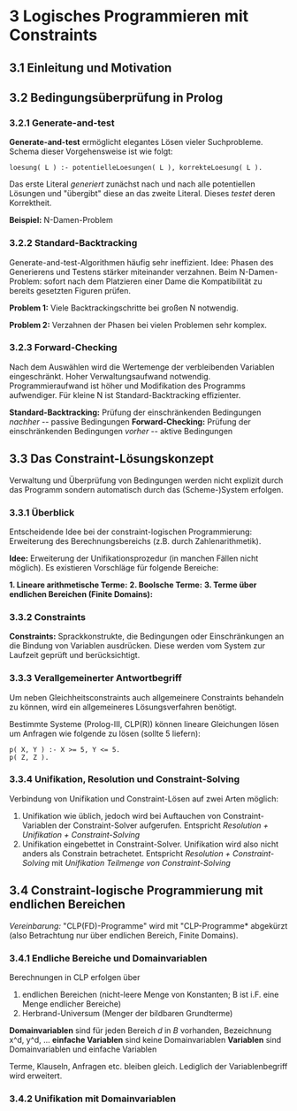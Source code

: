 # 3 Logisches Programmieren mit Constraints
## 3.1 Einleitung und Motivation
## 3.2 Bedingungsüberprüfung in Prolog
### 3.2.1 Generate-and-test
**Generate-and-test** ermöglicht elegantes Lösen vieler Suchprobleme. Schema dieser Vorgehensweise ist wie folgt:
	
	loesung( L ) :- potentielleLoesungen( L ), korrekteLoesung( L ).

Das erste Literal *generiert* zunächst nach und nach alle potentiellen Lösungen und "übergibt" diese an das zweite Literal. Dieses *testet* deren Korrektheit.

**Beispiel:** N-Damen-Problem

### 3.2.2 Standard-Backtracking
Generate-and-test-Algorithmen häufig sehr ineffizient. Idee: Phasen des Generierens und Testens stärker miteinander verzahnen. Beim N-Damen-Problem: sofort nach dem Platzieren einer Dame die Kompatibilität zu bereits gesetzten Figuren prüfen.

**Problem 1:** Viele Backtrackingschritte bei großen N notwendig.

**Problem 2:** Verzahnen der Phasen bei vielen Problemen sehr komplex.

### 3.2.3 Forward-Checking
Nach dem Auswählen wird die Wertemenge der verbleibenden Variablen eingeschränkt. Hoher Verwaltungsaufwand notwendig. Programmieraufwand ist höher und Modifikation des Programms aufwendiger. Für kleine N ist Standard-Backtracking effizienter.

**Standard-Backtracking:** Prüfung der einschränkenden Bedingungen *nachher* -- passive Bedingungen
**Forward-Checking:** Prüfung der einschränkenden Bedingungen *vorher* -- aktive Bedingungen

## 3.3 Das Constraint-Lösungskonzept
Verwaltung und Überprüfung von Bedingungen werden nicht explizit durch das Programm sondern automatisch durch das (Scheme-)System erfolgen.

### 3.3.1 Überblick
Entscheidende Idee bei der constraint-logischen Programmierung: Erweiterung des Berechnungsbereichs (z.B. durch Zahlenarithmetik).

**Idee:** Erweiterung der Unifikationsprozedur (in manchen Fällen nicht möglich). Es existieren Vorschläge für folgende Bereiche:

**1. Lineare arithmetische Terme:**
**2. Boolsche Terme:**
**3. Terme über endlichen Bereichen (Finite Domains):**

### 3.3.2 Constraints
**Constraints:** Sprackkonstrukte, die Bedingungen oder Einschränkungen an die Bindung von Variablen ausdrücken. Diese werden vom System zur Laufzeit geprüft und berücksichtigt.

### 3.3.3 Verallgemeinerter Antwortbegriff
Um neben Gleichheitsconstraints auch allgemeinere Constraints behandeln zu können, wird ein allgemeineres Lösungsverfahren benötigt.

Bestimmte Systeme (Prolog-III, CLP(R)) können lineare Gleichungen lösen um Anfragen wie folgende zu lösen (sollte 5 liefern):

	p( X, Y ) :- X >= 5, Y <= 5.
	p( Z, Z ).

### 3.3.4 Unifikation, Resolution und Constraint-Solving
Verbindung von Unifikation und Constraint-Lösen auf zwei Arten möglich:

1. Unifikation wie üblich, jedoch wird bei Auftauchen von Constraint-Variablen der Constraint-Solver aufgerufen. Entspricht *Resolution + Unifikation + Constraint-Solving*
2. Unifikation eingebettet in Constraint-Solver. Unifikation wird also nicht anders als Constrain betrachetet. Entspricht *Resolution + Constraint-Solving* mit *Unifikation Teilmenge von Constraint-Solving*

## 3.4 Constraint-logische Programmierung mit endlichen Bereichen
*Vereinbarung:* "CLP(FD)-Programme" wird mit "CLP-Programme* abgekürzt (also Betrachtung nur über endlichen Bereich, Finite Domains).

### 3.4.1 Endliche Bereiche und Domainvariablen
Berechnungen in CLP erfolgen über

1. endlichen Bereichen (nicht-leere Menge von Konstanten; B ist i.F. eine Menge endlicher Bereiche)
2. Herbrand-Universum (Menger der bildbaren Grundterme)

**Domainvariablen** sind für jeden Bereich *d* in *B* vorhanden, Bezeichnung x^d, y^d, ...
**einfache Variablen** sind keine Domainvariablen
**Variablen** sind Domainvariablen und einfache Variablen

Terme, Klauseln, Anfragen etc. bleiben gleich. Lediglich der Variablenbegriff wird erweitert.

### 3.4.2 Unifikation mit Domainvariablen
